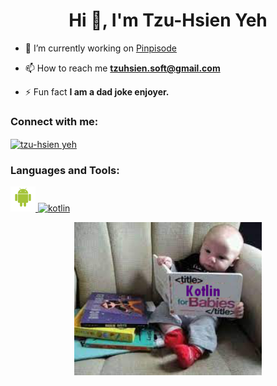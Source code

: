 <h1 align="center">Hi 👋, I'm Tzu-Hsien Yeh</h1>

- 🔭 I’m currently working on [Pinpisode](https://github.com/TzuHsien-Yeh/Pinpisode)

- 📫 How to reach me **tzuhsien.soft@gmail.com**

- ⚡ Fun fact **I am a dad joke enjoyer.**

<h3 align="left">Connect with me:</h3>
<p align="left">
<a href="https://www.linkedin.com/in/tzu-hsien-yeh-71a9b4259/" target="blank"><img align="center" src="https://raw.githubusercontent.com/rahuldkjain/github-profile-readme-generator/master/src/images/icons/Social/linked-in-alt.svg" alt="tzu-hsien yeh" height="30" width="40" /></a>
</p>

<h3 align="left">Languages and Tools:</h3>
<p align="left"> <a href="https://developer.android.com" target="_blank" rel="noreferrer"> <img src="https://raw.githubusercontent.com/devicons/devicon/master/icons/android/android-original-wordmark.svg" alt="android" width="40" height="40"/> </a> <a href="https://kotlinlang.org" target="_blank" rel="noreferrer"> <img src="https://www.vectorlogo.zone/logos/kotlinlang/kotlinlang-icon.svg" alt="kotlin" width="40" height="40"/> </a> </p>


<div align="center">
    <img src ="kotlin for baby.png" alt="isolated" width="300"/>
